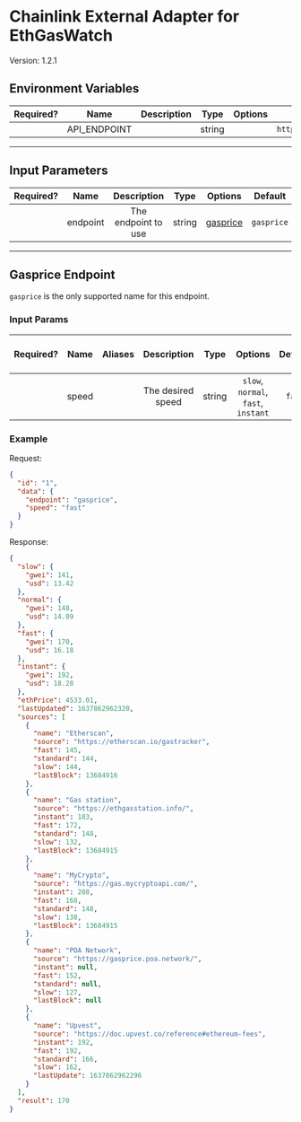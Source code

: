 # Chainlink External Adapter for EthGasWatch

Version: 1.2.1

## Environment Variables

| Required? |     Name     | Description |  Type  | Options |        Default         |
| :-------: | :----------: | :---------: | :----: | :-----: | :--------------------: |
|           | API_ENDPOINT |             | string |         | `https://ethgas.watch` |

---

## Input Parameters

| Required? |   Name   |     Description     |  Type  |            Options             |  Default   |
| :-------: | :------: | :-----------------: | :----: | :----------------------------: | :--------: |
|           | endpoint | The endpoint to use | string | [gasprice](#gasprice-endpoint) | `gasprice` |

---

## Gasprice Endpoint

`gasprice` is the only supported name for this endpoint.

### Input Params

| Required? | Name  | Aliases |    Description    |  Type  |               Options               | Default | Depends On | Not Valid With |
| :-------: | :---: | :-----: | :---------------: | :----: | :---------------------------------: | :-----: | :--------: | :------------: |
|           | speed |         | The desired speed | string | `slow`, `normal`, `fast`, `instant` | `fast`  |            |                |

### Example

Request:

```json
{
  "id": "1",
  "data": {
    "endpoint": "gasprice",
    "speed": "fast"
  }
}
```

Response:

```json
{
  "slow": {
    "gwei": 141,
    "usd": 13.42
  },
  "normal": {
    "gwei": 148,
    "usd": 14.09
  },
  "fast": {
    "gwei": 170,
    "usd": 16.18
  },
  "instant": {
    "gwei": 192,
    "usd": 18.28
  },
  "ethPrice": 4533.01,
  "lastUpdated": 1637862962320,
  "sources": [
    {
      "name": "Etherscan",
      "source": "https://etherscan.io/gastracker",
      "fast": 145,
      "standard": 144,
      "slow": 144,
      "lastBlock": 13684916
    },
    {
      "name": "Gas station",
      "source": "https://ethgasstation.info/",
      "instant": 183,
      "fast": 172,
      "standard": 148,
      "slow": 132,
      "lastBlock": 13684915
    },
    {
      "name": "MyCrypto",
      "source": "https://gas.mycryptoapi.com/",
      "instant": 208,
      "fast": 168,
      "standard": 148,
      "slow": 138,
      "lastBlock": 13684915
    },
    {
      "name": "POA Network",
      "source": "https://gasprice.poa.network/",
      "instant": null,
      "fast": 152,
      "standard": null,
      "slow": 127,
      "lastBlock": null
    },
    {
      "name": "Upvest",
      "source": "https://doc.upvest.co/reference#ethereum-fees",
      "instant": 192,
      "fast": 192,
      "standard": 166,
      "slow": 162,
      "lastUpdate": 1637862962296
    }
  ],
  "result": 170
}
```
